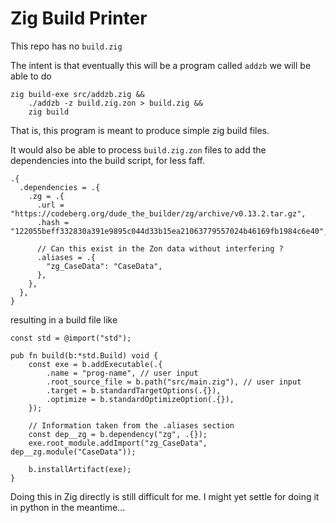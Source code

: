 # Zig Build Printer

This repo has no `build.zig`

The intent is that eventually this will be a program called `addzb` we will be able to do

```zig
zig build-exe src/addzb.zig &&
    ./addzb -z build.zig.zon > build.zig &&
    zig build
```

That is, this program is meant to produce simple zig build files.

It would also be able to process `build.zig.zon` files to add the dependencies into the build script, for less faff.

```zig
.{
  .dependencies = .{
    .zg = .{
      .url = "https://codeberg.org/dude_the_builder/zg/archive/v0.13.2.tar.gz",
      .hash = "122055beff332830a391e9895c044d33b15ea21063779557024b46169fb1984c6e40",

      // Can this exist in the Zon data without interfering ?
      .aliases = .{
        "zg_CaseData": "CaseData",
      },
    },
  },
}
```

resulting in a build file like

```zig
const std = @import("std");

pub fn build(b:*std.Build) void {
    const exe = b.addExecutable(.{
        .name = "prog-name", // user input
        .root_source_file = b.path("src/main.zig"), // user input
        .target = b.standardTargetOptions(.{}),
        .optimize = b.standardOptimizeOption(.{}),
    });

    // Information taken from the .aliases section
    const dep__zg = b.dependency("zg", .{});
    exe.root_module.addImport("zg_CaseData", dep__zg.module("CaseData"));

    b.installArtifact(exe);
}
```

Doing this in Zig directly is still difficult for me. I might yet settle for doing it in python in the meantime...

